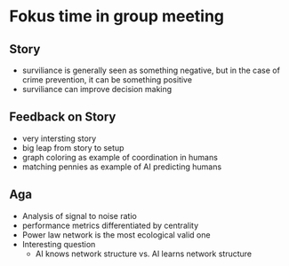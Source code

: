 # Fokus time in group meeting

## Story

- surviliance is generally seen as something negative, but in the case of crime prevention, it can be something positive
- surviliance can improve decision making

## Feedback on Story

- very intersting story
- big leap from story to setup
- graph coloring as example of coordination in humans
- matching pennies as example of AI predicting humans

## Aga

- Analysis of signal to noise ratio
- performance metrics differentiated by centrality
- Power law network is the most ecological valid one
- Interesting question
  - AI knows network structure vs. AI learns network structure
